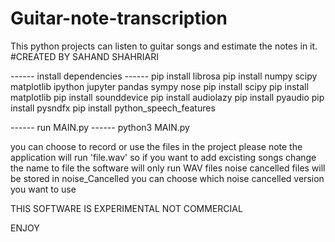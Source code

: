 # Guitar-note-transcription
This python projects can listen to guitar songs and estimate the notes in it.
#CREATED BY SAHAND SHAHRIARI

------ install dependencies ------
pip install librosa
pip install numpy scipy matplotlib ipython jupyter pandas sympy nose
pip install scipy 
pip install matplotlib
pip install sounddevice
pip install audiolazy
pip install pyaudio
pip install pysndfx
pip install python_speech_features

------ run MAIN.py ------
python3 MAIN.py

you can choose to record or use the files in the project
please note the application will run 'file.wav' so if you want to add excisting songs change the name to file
the software will only run WAV files
noise cancelled files will be stored in noise_Cancelled
you can choose which noise cancelled version you want to use

THIS SOFTWARE IS EXPERIMENTAL NOT COMMERCIAL

ENJOY
